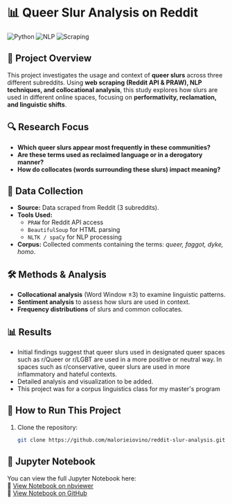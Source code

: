 
# 📊 Queer Slur Analysis on Reddit  

![Python](https://img.shields.io/badge/Python-3.9-blue.svg)
![NLP](https://img.shields.io/badge/NLP-spaCy%20|%20NLTK-green)
![Scraping](https://img.shields.io/badge/Web%20Scraping-PRAW-orange)

## 📄 Project Overview  
This project investigates the usage and context of **queer slurs** across three different subreddits. Using **web scraping (Reddit API & PRAW), NLP techniques, and collocational analysis**, this study explores how slurs are used in different online spaces, focusing on **performativity, reclamation, and linguistic shifts**.

## 🔍 Research Focus  
- **Which queer slurs appear most frequently in these communities?**  
- **Are these terms used as reclaimed language or in a derogatory manner?**  
- **How do collocates (words surrounding these slurs) impact meaning?**  

## 📂 Data Collection  
- **Source:** Data scraped from Reddit (3 subreddits).  
- **Tools Used:**  
  - `PRAW` for Reddit API access  
  - `BeautifulSoup` for HTML parsing  
  - `NLTK / spaCy` for NLP processing  
- **Corpus:** Collected comments containing the terms: *queer, faggot, dyke, homo*.

## 🛠 Methods & Analysis  
- **Collocational analysis** (Word Window ±3) to examine linguistic patterns.  
- **Sentiment analysis** to assess how slurs are used in context.  
- **Frequency distributions** of slurs and common collocates.

## 📊 Results  
- Initial findings suggest that queer slurs used in designated queer spaces such as r/Queer or r/LGBT are used in a more positive or neutral way. In spaces such as r/conservative, queer slurs are used in more inflammatory and hateful contexts. 
- Detailed analysis and visualization to be added.
- This project was for a corpus linguistics class for my master's program

## 🚀 How to Run This Project  
1. Clone the repository:
   ```bash
   git clone https://github.com/malorieiovino/reddit-slur-analysis.git

## 📓 Jupyter Notebook

You can view the full Jupyter Notebook here:  
🚀 [View Notebook on nbviewer](https://nbviewer.org/github/malorieiovino/reddit_nlp_scraping/tree/main/)  
📂 [View Notebook on GitHub](https://github.com/malorieiovino/reddit_nlp_scraping/blob/main/YOUR_NOTEBOOK.ipynb)

